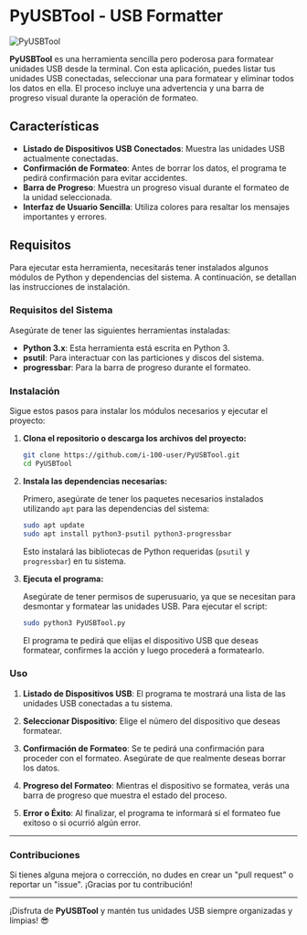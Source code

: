 # PyUSBTool - USB Formatter

![PyUSBTool](https://img.shields.io/badge/Version-1.0-blue.svg) 

**PyUSBTool** es una herramienta sencilla pero poderosa para formatear unidades USB desde la terminal. Con esta aplicación, puedes listar tus unidades USB conectadas, seleccionar una para formatear y eliminar todos los datos en ella. El proceso incluye una advertencia y una barra de progreso visual durante la operación de formateo.

## Características

- **Listado de Dispositivos USB Conectados**: Muestra las unidades USB actualmente conectadas.
- **Confirmación de Formateo**: Antes de borrar los datos, el programa te pedirá confirmación para evitar accidentes.
- **Barra de Progreso**: Muestra un progreso visual durante el formateo de la unidad seleccionada.
- **Interfaz de Usuario Sencilla**: Utiliza colores para resaltar los mensajes importantes y errores.

## Requisitos

Para ejecutar esta herramienta, necesitarás tener instalados algunos módulos de Python y dependencias del sistema. A continuación, se detallan las instrucciones de instalación.

### Requisitos del Sistema

Asegúrate de tener las siguientes herramientas instaladas:

- **Python 3.x**: Esta herramienta está escrita en Python 3.
- **psutil**: Para interactuar con las particiones y discos del sistema.
- **progressbar**: Para la barra de progreso durante el formateo.

### Instalación

Sigue estos pasos para instalar los módulos necesarios y ejecutar el proyecto:

1. **Clona el repositorio o descarga los archivos del proyecto:**

   ```bash
   git clone https://github.com/i-100-user/PyUSBTool.git
   cd PyUSBTool
   ```

2. **Instala las dependencias necesarias:**

   Primero, asegúrate de tener los paquetes necesarios instalados utilizando `apt` para las dependencias del sistema:

   ```bash
   sudo apt update
   sudo apt install python3-psutil python3-progressbar
   ```

   Esto instalará las bibliotecas de Python requeridas (`psutil` y `progressbar`) en tu sistema.

3. **Ejecuta el programa:**

   Asegúrate de tener permisos de superusuario, ya que se necesitan para desmontar y formatear las unidades USB. Para ejecutar el script:

   ```bash
   sudo python3 PyUSBTool.py
   ```

   El programa te pedirá que elijas el dispositivo USB que deseas formatear, confirmes la acción y luego procederá a formatearlo.

### Uso

1. **Listado de Dispositivos USB**: El programa te mostrará una lista de las unidades USB conectadas a tu sistema.
   
2. **Seleccionar Dispositivo**: Elige el número del dispositivo que deseas formatear.

3. **Confirmación de Formateo**: Se te pedirá una confirmación para proceder con el formateo. Asegúrate de que realmente deseas borrar los datos.

4. **Progreso del Formateo**: Mientras el dispositivo se formatea, verás una barra de progreso que muestra el estado del proceso.

5. **Error o Éxito**: Al finalizar, el programa te informará si el formateo fue exitoso o si ocurrió algún error.

---

### Contribuciones

Si tienes alguna mejora o corrección, no dudes en crear un "pull request" o reportar un "issue". ¡Gracias por tu contribución!

---

¡Disfruta de **PyUSBTool** y mantén tus unidades USB siempre organizadas y limpias! 😎
